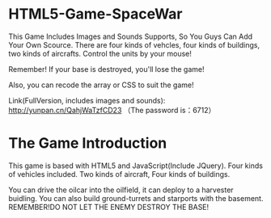 HTML5-Game-SpaceWar
===================

This Game Includes Images and Sounds Supports, So You Guys Can Add Your Own Scource. 
There are four kinds of vehcles, four kinds of buildings, two kinds of aircrafts.
Control the units by your mouse!

Remember! If your base is destroyed, you'll lose the game!

Also, you can recode the array or CSS to suit the game!

Link(FullVersion, includes images and sounds): http://yunpan.cn/QahjWaTzfCD23 （The password is：6712）


The Game Introduction
=====================

This game is based with HTML5 and JavaScript(Include JQuery).
Four kinds of vehicles included.
Two kinds of aircraft, Four kinds of buildings.

You can drive the oilcar into the oilfield, it can deploy to a harvester buidling.
You can also build ground-turrets and starports with the basement.
REMEMBER!DO NOT LET THE ENEMY DESTROY THE BASE!

